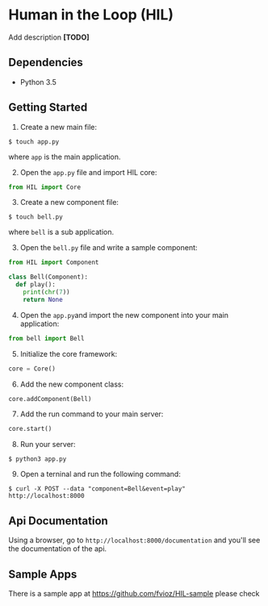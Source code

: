 # Human in the Loop (HIL)

Add description **[TODO]**

## Dependencies

- Python 3.5

## Getting Started

1. Create a new main file:

  ```console
  $ touch app.py
  ```

   where `app` is the main application.

2. Open the `app.py` file and import HIL core:

  ```python
  from HIL import Core
  ```

3. Create a new component file:

  ```console
  $ touch bell.py
  ```

   where `bell` is a sub application.

3. Open the `bell.py` file and write a sample component:

  ```python
  from HIL import Component

  class Bell(Component):
    def play():
      print(chr(7))
      return None
  ```

4. Open the `app.py`and import the new component into your main application:

  ```python
  from bell import Bell
  ```

5. Initialize the core framework:

  ```python
  core = Core()
  ```

6. Add the new component class:

  ```python
  core.addComponent(Bell)
  ```

7. Add the run command to your main server:

  ```python
  core.start()
  ```

8. Run your server:

  ```console
  $ python3 app.py
  ```

9. Open a terninal and run the following command:

  ```console
  $ curl -X POST --data "component=Bell&event=play" http://localhost:8000
  ```

## Api Documentation

Using a browser, go to `http://localhost:8000/documentation` and you'll see the documentation of the api.


## Sample Apps

There is a sample app at <https://github.com/fvioz/HIL-sample> please check
